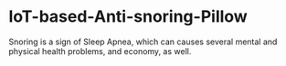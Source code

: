 # IoT-based-Anti-snoring-Pillow
Snoring is a sign of Sleep Apnea, which can causes several mental and physical health problems, and economy, as well. 
